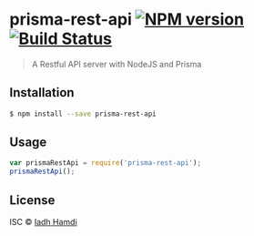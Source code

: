 # prisma-rest-api [![NPM version](https://badge.fury.io/js/prisma-rest-api.svg)](https://npmjs.org/package/prisma-rest-api) [![Build Status](https://travis-ci.org/couscousbawl/prisma-rest-api.svg?branch=master)](https://travis-ci.org/couscousbawl/prisma-rest-api)

> A Restful API server with NodeJS and Prisma

## Installation

```sh
$ npm install --save prisma-rest-api
```

## Usage

```js
var prismaRestApi = require('prisma-rest-api');
prismaRestApi();
```

## License

ISC © [Iadh Hamdi]()
